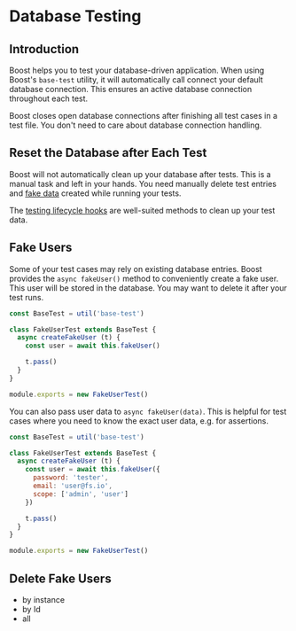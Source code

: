 # Database Testing


## Introduction
Boost helps you to test your database-driven application. When using Boost's `base-test` utility, it will automatically call connect your default database connection. This ensures an active database connection throughout each test.

Boost closes open database connections after finishing all test cases in a test file. You don't need to care about database connection handling.


## Reset the Database after Each Test
Boost will not automatically clean up your database after tests. This is a manual task and left in your hands. You need manually delete test entries and [fake data](/docs/{{version}}/testing-fakes) created while running your tests.

The [testing lifecycle hooks](/docs/{{version}}/create-and-debug-tests#lifecycle-hooks) are well-suited methods to clean up your test data.


## Fake Users
Some of your test cases may rely on existing database entries. Boost provides the `async fakeUser()` method to conveniently create a fake user. This user will be stored in the database. You may want to delete it after your test runs.

```js
const BaseTest = util('base-test')

class FakeUserTest extends BaseTest {
  async createFakeUser (t) {
    const user = await this.fakeUser()

    t.pass()
  }
}

module.exports = new FakeUserTest()
```

You can also pass user data to `async fakeUser(data)`. This is helpful for test cases where you need to know the exact user data, e.g. for assertions.

```js
const BaseTest = util('base-test')

class FakeUserTest extends BaseTest {
  async createFakeUser (t) {
    const user = await this.fakeUser({
      password: 'tester',
      email: 'user@fs.io',
      scope: ['admin', 'user']
    })

    t.pass()
  }
}

module.exports = new FakeUserTest()
```


## Delete Fake Users

- by instance
- by Id
- all

